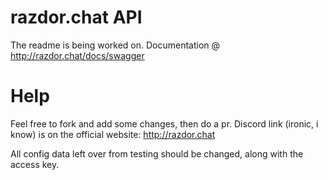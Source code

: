 # razdor.chat API
The readme is being worked on.
Documentation @ http://razdor.chat/docs/swagger

# Help
Feel free to fork and add some changes, then do a pr.
Discord link (ironic, i know) is on the official website: http://razdor.chat

All config data left over from testing should be changed, along with the access key.
